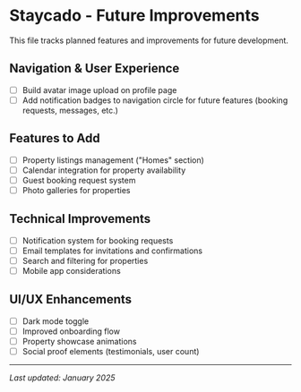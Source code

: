# Staycado - Future Improvements

This file tracks planned features and improvements for future development.

## Navigation & User Experience
- [ ] Build avatar image upload on profile page
- [ ] Add notification badges to navigation circle for future features (booking requests, messages, etc.)

## Features to Add
- [ ] Property listings management ("Homes" section)
- [ ] Calendar integration for property availability
- [ ] Guest booking request system
- [ ] Photo galleries for properties

## Technical Improvements
- [ ] Notification system for booking requests
- [ ] Email templates for invitations and confirmations
- [ ] Search and filtering for properties
- [ ] Mobile app considerations

## UI/UX Enhancements
- [ ] Dark mode toggle
- [ ] Improved onboarding flow
- [ ] Property showcase animations
- [ ] Social proof elements (testimonials, user count)

---
*Last updated: January 2025*